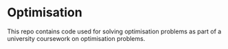 # Optimisation

This repo contains code used for solving optimisation problems as part of a university coursework on optimisation problems.